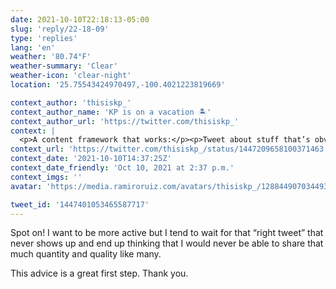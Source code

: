 ```yaml
---
date: 2021-10-10T22:18:13-05:00
slug: 'reply/22-18-09'
type: 'replies'
lang: 'en'
weather: '80.74°F'
weather-summary: 'Clear'
weather-icon: 'clear-night'
location: '25.75543424970497,-100.4021223819669'

context_author: 'thisiskp_'
context_author_name: 'KP is on a vacation 🏝'
context_author_url: 'https://twitter.com/thisiskp_'
context: |
  <p>A content framework that works:</p><p>Tweet about stuff that’s obvious to your peers but can be life changing to your younger self from 3-4 years ago </p><p>There are millions of people who could benefit from your unique perspective, wisdom &amp; encouragement </p><p>Be a spark for others ⚡️</p>
context_url: 'https://twitter.com/thisiskp_/status/1447209658100371463'
context_date: '2021-10-10T14:37:25Z'
context_date_friendly: 'Oct 10, 2021 at 2:37 p.m.'
context_imgs: ''
avatar: 'https://media.ramiroruiz.com/avatars/thisiskp_/1288449070344937473/fKlvccnM_bigger.jpg'

tweet_id: '1447401053465587717'
---
```

Spot on! 
I want to be more active but I tend to wait for that “right tweet” that never shows up and end up thinking that I would never be able to share that much quantity and quality like many.

This advice is a great first step. Thank you.